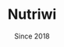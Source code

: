 ---
title: Nutriwi
category: web
description: I created Nutriwi as a result of a personal student project to increase my skills in web development. Nutriwi is now a web application allowing the general public to analyse the nutritional quality of the recipes they make every day with their favourite products. The product scanner allows you to find recipe ideas based on products. I recently signed up Nutriwi to an anti-waste initiative to combat food waste by using products in recipes.
picture: /content/projects/nutriwi.jpg
date: Since 2018
technologies: ['javascript', 'nuxtjs', 'vuejs', 'expressjs', 'mongodb', 'ansible']
link: https://www.nutriwi.com
linkText: 'Discover Nutriwi'
icon: /content/projects/nutriwi-icon.png
---